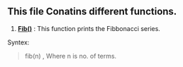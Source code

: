 ## This file Conatins different functions.

1. **<u>Fib()</u>** : This function prints the Fibbonacci series.

Syntex:
> fib(n) ,
Where n is no. of terms.


